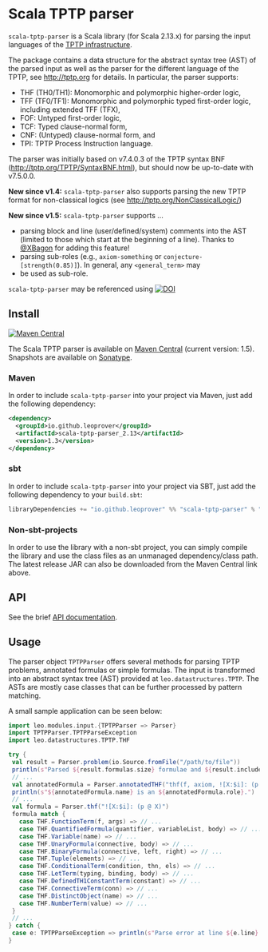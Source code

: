 Scala TPTP parser 
========

`scala-tptp-parser` is a Scala library (for Scala 2.13.x) for parsing the input languages of the [TPTP infrastructure](http://tptp.org).

The package contains a data structure for the abstract syntax tree (AST) of the parsed input as well as the parser for the different language of the TPTP, see http://tptp.org for details. In particular, the parser supports:

  * THF (TH0/TH1): Monomorphic and polymorphic higher-order logic,
  * TFF (TF0/TF1): Monomorphic and polymorphic typed first-order logic, including extended TFF (TFX),
  * FOF: Untyped first-order logic,
  * TCF: Typed clause-normal form,
  * CNF: (Untyped) clause-normal form, and
  * TPI: TPTP Process Instruction language.

The parser was initially based on v7.4.0.3 of the TPTP syntax BNF (http://tptp.org/TPTP/SyntaxBNF.html), 
but should now be up-to-date with v7.5.0.0.

**New since v1.4:** `scala-tptp-parser` also supports parsing the new TPTP format for non-classical logics (see http://tptp.org/NonClassicalLogic/)

**New since v1.5:** `scala-tptp-parser` supports ... 
  - parsing block and line (user/defined/system) comments into the AST
(limited to those which start at the beginning of a line). Thanks to [@XBagon](https://github.com/XBagon)
for adding this feature!
  - parsing sub-roles (e.g., `axiom-something` or `conjecture-[strength(0.85)]`). In general, any `<general_term>` may
  - be used as sub-role.

`scala-tptp-parser` may be referenced using [![DOI](https://zenodo.org/badge/328686203.svg)](https://zenodo.org/badge/latestdoi/328686203)


## Install
[![Maven Central](https://img.shields.io/maven-central/v/io.github.leoprover/scala-tptp-parser_2.13.svg?label=Maven%20Central)](https://search.maven.org/search?q=g:%22io.github.leoprover%22%20AND%20a:%22scala-tptp-parser_2.13%22)

The Scala TPTP parser is available on [Maven Central](https://search.maven.org/artifact/io.github.leoprover/scala-tptp-parser_2.13) (current version: 1.5).
Snapshots are available on [Sonatype](https://s01.oss.sonatype.org/content/repositories/snapshots/io/github/leoprover/scala-tptp-parser_2.13/).

### Maven

In order to include `scala-tptp-parser` into your project via Maven, just add the following dependency:
```xml
<dependency>
  <groupId>io.github.leoprover</groupId>
  <artifactId>scala-tptp-parser_2.13</artifactId>
  <version>1.3</version>
</dependency>
```

### sbt

In order to include `scala-tptp-parser` into your project via SBT, just add the following dependency to your `build.sbt`:
```scala
libraryDependencies += "io.github.leoprover" %% "scala-tptp-parser" % "1.5"
```

### Non-sbt-projects
In order to use the library with a non-sbt project, you can simply compile the library and use the class files as an unmanaged dependency/class path. The latest release JAR can also be downloaded from the Maven Central link above.

## API

See the brief [API documentation](https://www.alexandersteen.de/software/scala-tptp-parser/api/).

## Usage
The parser object `TPTPParser` offers several methods for parsing TPTP problems, annotated formulas or simple formulas. The input is transformed into an
abstract syntax tree (AST) provided at `leo.datastructures.TPTP`. The ASTs are mostly case classes that can be further processed by pattern matching.

A small sample application can be seen below:

```scala
import leo.modules.input.{TPTPParser => Parser}
import TPTPParser.TPTPParseException
import leo.datastructures.TPTP.THF

try {
 val result = Parser.problem(io.Source.fromFile("/path/to/file"))
 println(s"Parsed ${result.formulas.size} formulae and ${result.includes.size} include statements.")
 // ...
 val annotatedFormula = Parser.annotatedTHF("thf(f, axiom, ![X:$i]: (p @ X)).")
 println(s"${annotatedFormula.name} is an ${annotatedFormula.role}.")
 // ...
 val formula = Parser.thf("![X:$i]: (p @ X)")
 formula match {
   case THF.FunctionTerm(f, args) => // ...
   case THF.QuantifiedFormula(quantifier, variableList, body) => // ...
   case THF.Variable(name) => // ...
   case THF.UnaryFormula(connective, body) => // ...
   case THF.BinaryFormula(connective, left, right) => // ...
   case THF.Tuple(elements) => // ...
   case THF.ConditionalTerm(condition, thn, els) => // ...
   case THF.LetTerm(typing, binding, body) => // ...
   case THF.DefinedTH1ConstantTerm(constant) => // ...
   case THF.ConnectiveTerm(conn) => // ...
   case THF.DistinctObject(name) => // ...
   case THF.NumberTerm(value) => // ...
 }
 // ...
} catch {
 case e: TPTPParseException => println(s"Parse error at line ${e.line}:${e.offset}: ${e.getMessage}")
}
```
